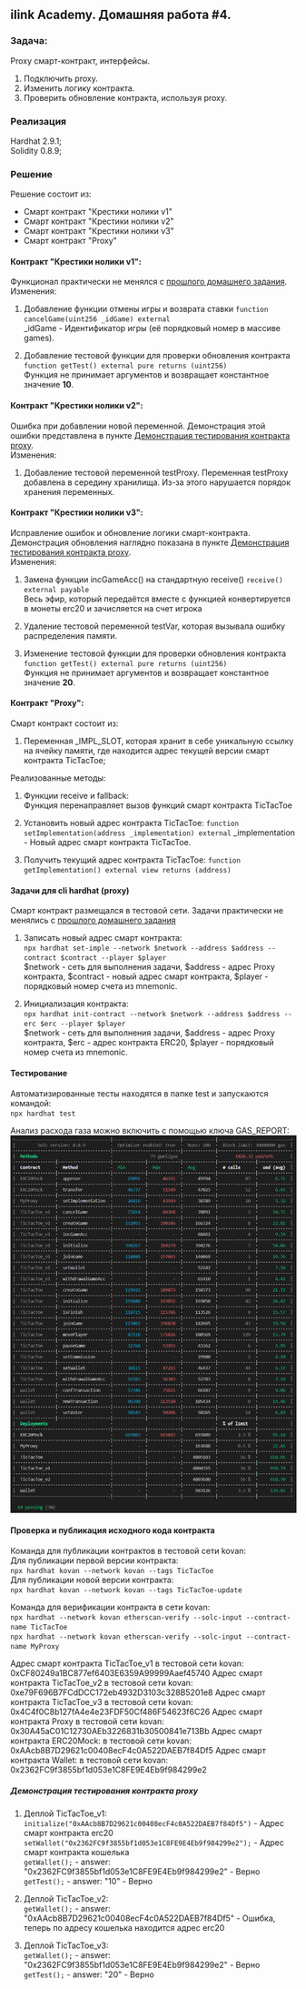 ## ilink Academy. Домашняя работа #4. 

### Задача:  
Proxy смарт-контракт, интерфейсы.    
1. Подключить proxy.  
2. Изменить логику контракта.  
3. Проверить обновление контракта, используя proxy.  

### Реализация
Hardhat 2.9.1;  
Solidity 0.8.9;

### Решение  
Решение состоит из:  
- Смарт контракт "Крестики нолики v1"  
- Смарт контракт "Крестики нолики v2"  
- Смарт контракт "Крестики нолики v3"  
- Смарт контракт "Proxy"  
#### Контракт "Крестики нолики v1":  
Функционал практически не менялся с [прошлого домашнего задания](https://github.com/PushinSt/TicTacToe-hardhat-ilink-v2/).  
Изменения:
1. Добавление функции отмены игры и возврата ставки
`function cancelGame(uint256 _idGame) external`  
_idGame - Идентификатор игры (её порядковый номер в массиве games).  

2. Добавление тестовой функции для проверки обновления контракта
`function getTest() external pure returns (uint256)`  
Функция не принимает аргументов и возвращает константное значение __10__.  


#### Контракт "Крестики нолики v2":  
Ошибка при добавлении новой переменной.
Демонстрация этой ошибки представлена в пункте [Демонстрация тестирования контракта proxy](#%D0%B4%D0%B5%D0%BC%D0%BE%D0%BD%D1%81%D1%82%D1%80%D0%B0%D1%86%D0%B8%D1%8F-%D1%82%D0%B5%D1%81%D1%82%D0%B8%D1%80%D0%BE%D0%B2%D0%B0%D0%BD%D0%B8%D1%8F-%D0%BA%D0%BE%D0%BD%D1%82%D1%80%D0%B0%D0%BA%D1%82%D0%B0-proxy).  
Изменения:
1. Добавление тестовой переменной testProxy. 
Переменная testProxy добавлена в середину хранилища. Из-за этого нарушается порядок хранения переменных.   

#### Контракт "Крестики нолики v3":  
Исправление ошибок и обновление логики смарт-контракта.
Демонстрация обновления наглядно показана в пункте [Демонстрация тестирования контракта proxy](#%D0%B4%D0%B5%D0%BC%D0%BE%D0%BD%D1%81%D1%82%D1%80%D0%B0%D1%86%D0%B8%D1%8F-%D1%82%D0%B5%D1%81%D1%82%D0%B8%D1%80%D0%BE%D0%B2%D0%B0%D0%BD%D0%B8%D1%8F-%D0%BA%D0%BE%D0%BD%D1%82%D1%80%D0%B0%D0%BA%D1%82%D0%B0-proxy).  
Изменения:
1. Замена функции incGameAcc() на стандартную receive()
`receive() external payable`  
Весь эфир, который передаётся вместе с функцией конвертируется в монеты erc20 и зачисляется на счет игрока 

2. Удаление тестовой переменной testVar, которая вызывала ошибку распределения памяти.  

3. Изменение тестовой функции для проверки обновления контракта
`function getTest() external pure returns (uint256)`  
Функция не принимает аргументов и возвращает константное значение __20__.  

#### Контракт "Proxy":   
Смарт контракт состоит из:  
1. Переменная _IMPL_SLOT, которая хранит в себе уникальную ссылку на ячейку памяти, где находится адрес текущей версии смарт контракта TicTacToe;  

Реализованные методы:
1. Функции receive и fallback:  
Функция перенаправляет вызов функций смарт контракта TicTacToe

2. Установить новый адрес контракта TicTacToe:
`function setImplementation(address _implementation) external`
_implementation - Новый адрес смарт контракта  TicTacToe.  

3. Получить текущий адрес контракта TicTacToe:
`function getImplementation() external view returns (address)`


#### Задачи для cli hardhat (proxy)
Смарт контракт размещался в тестовой сети. 
Задачи практически не менялись с [прошлого домашнего задания](https://github.com/PushinSt/TicTacToe-hardhat-ilink-v2/)
1. Записать новый адрес смарт контракта:  
`npx hardhat set-imple --network $network --address $address --contract $contract --player $player `  
$network - сеть для выполнения задачи, $address - адрес Proxy контракта, $contract - новый адрес смарт контракта, $player - порядковый номер счета из mnemonic. 

2. Инициализация контракта:  
`npx hardhat init-contract --network $network --address $address --erc $erc --player $player `  
$network - сеть для выполнения задачи, $address - адрес Proxy контракта, $erc - адрес контракта ERC20, $player - порядковый номер счета из mnemonic. 



#### Тестирование
Автоматизированные тесты находятся в папке test и запускаются командой:  
`npx hardhat test`

Анализ расхода газа можно включить с помощью ключа GAS_REPORT:
![Анализ расхода газа](gas-report.png)


#### Проверка и публикация исходного кода контракта
Команда для публикации контрактов в тестовой сети kovan:  
Для публикации первой версии контракта:   
`npx hardhat kovan --network kovan --tags TicTacToe`  
Для публикации новой версии контракта:  
`npx hardhat kovan --network kovan --tags TicTacToe-update`  

Команда для верификации контракта в сети kovan:  
`npx hardhat --network kovan etherscan-verify --solc-input --contract-name TicTacToe`  
`npx hardhat --network kovan etherscan-verify --solc-input --contract-name MyProxy`  


Адрес смарт контракта TicTacToe_v1 в тестовой сети kovan: 0xCF80249a1BC877ef6403E6359A99999Aaef45740
Адрес смарт контракта TicTacToe_v2 в тестовой сети kovan: 0xe79F696B7FCdDCC172eb4932D3103c328B5201e8
Адрес смарт контракта TicTacToe_v3 в тестовой сети kovan: 0x4C4f0C8b127fA4e4e23FDF50Cf486F54623f6C26
Адрес смарт контракта Proxy в тестовой сети kovan: 0x30A45aC01C12730AEb3226831b30500841e713Bb
Адрес смарт контракта ERC20Mock:  в тестовой сети kovan: 0xAAcb8B7D29621c00408ecF4c0A522DAEB7f84Df5
Адрес смарт контракта Wallet:  в тестовой сети kovan: 0x2362FC9f3855bf1d053e1C8FE9E4Eb9f984299e2

##### Демонстрация тестирования контракта proxy 

1. Деплой TicTacToe_v1:  
`initialize("0xAAcb8B7D29621c00408ecF4c0A522DAEB7f84Df5")` - Адрес смарт контракта erc20  
`setWallet("0x2362FC9f3855bf1d053e1C8FE9E4Eb9f984299e2");` -  Адрес смарт контракта кошелька  
`getWallet();` - answer: "0x2362FC9f3855bf1d053e1C8FE9E4Eb9f984299e2"  - Верно  
`getTest();` - answer: "10" - Верно   

2. Деплой TicTacToe_v2:  
`getWallet();` - answer: "0xAAcb8B7D29621c00408ecF4c0A522DAEB7f84Df5"  - Ошибка, теперь по адресу кошелька находится адрес erc20  
3. Деплой TicTacToe_v3:  
`getWallet();` -  answer: "0x2362FC9f3855bf1d053e1C8FE9E4Eb9f984299e2" - Верно  
`getTest();` - answer: "20" - Верно  
